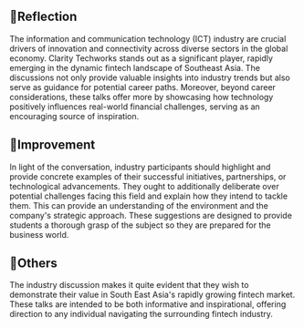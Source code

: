 ## 📃Reflection ##
The information and communication technology (ICT) industry are crucial drivers of innovation and connectivity across diverse sectors in the global economy. Clarity Techworks stands out as a significant player, rapidly emerging in the dynamic fintech landscape of Southeast Asia. The discussions not only provide valuable insights into industry trends but also serve as guidance for potential career paths. Moreover, beyond career considerations, these talks offer more by showcasing how technology positively influences real-world financial challenges, serving as an encouraging source of inspiration.

## 💪Improvement ##
In light of the conversation, industry participants should highlight and provide concrete examples of their successful initiatives, partnerships, or technological advancements. They ought to additionally deliberate over potential challenges facing this field and explain how they intend to tackle them. This can provide an understanding of the environment and the company's strategic approach. These suggestions are designed to provide students a thorough grasp of the subject so they are prepared for the business world.

## 👀Others ##
The industry discussion makes it quite evident that they wish to demonstrate their value in South East Asia's rapidly growing fintech market. These talks are intended to be both informative and inspirational, offering direction to any individual navigating the surrounding fintech industry.

